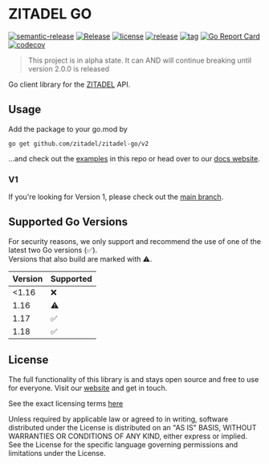# ZITADEL GO

[![semantic-release](https://img.shields.io/badge/%20%20%F0%9F%93%A6%F0%9F%9A%80-semantic--release-e10079.svg)](https://github.com/semantic-release/semantic-release)
[![Release](https://github.com/zitadel/zitadel-go/workflows/Release/badge.svg)](https://github.com/zitadel/zitadel-go/actions)
[![license](https://badgen.net/github/license/zitadel/zitadel-go/)](https://github.com/zitadel/zitadel-go/blob/main/LICENSE)
[![release](https://badgen.net/github/release/zitadel/zitadel-go/stable)](https://github.com/zitadel/zitadel-go/releases)
[![tag](https://badgen.net/github/tag/zitadel/zitadel-go)](https://github.com/zitadel/zitadel-go/tags)
[![Go Report Card](https://goreportcard.com/badge/github.com/zitadel/zitadel-go)](https://goreportcard.com/report/github.com/zitadel/zitadel-go)
[![codecov](https://codecov.io/gh/zitadel/zitadel-go/branch/main/graph/badge.svg)](https://codecov.io/gh/zitadel/zitadel-go)

> This project is in alpha state. It can AND will continue breaking until version 2.0.0 is released

Go client library for the [ZITADEL](https://github.com/zitadel/zitadel) API.

## Usage

Add the package to your go.mod by

```
go get github.com/zitadel/zitadel-go/v2
```

...and check out the [examples](./example) in this repo or head over to our [docs website](https://docs.zitadel.ch/docs/quickstarts/introduction).

### V1

If you're looking for Version 1, please check out the [main branch](https://github.com/zitadel/zitadel-go/tree/main).

## Supported Go Versions

For security reasons, we only support and recommend the use of one of the latest two Go versions (:white_check_mark:).  
Versions that also build are marked with :warning:.

| Version | Supported          |
|---------|--------------------|
| <1.16   | :x:                |
| 1.16    | :warning:          |
| 1.17    | :white_check_mark: |
| 1.18    | :white_check_mark: |

## License

The full functionality of this library is and stays open source and free to use for everyone. Visit our [website](https://zitadel.ch) and get in touch.

See the exact licensing terms [here](./LICENSE)

Unless required by applicable law or agreed to in writing, software distributed under the License is distributed on an "AS IS" BASIS, WITHOUT WARRANTIES OR CONDITIONS OF ANY KIND, either express or implied. See the License for the specific language governing permissions and limitations under the License.
